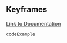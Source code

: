 ## Keyframes

[Link to Documentation](https://www.framer.com/docs/animation/##keyframes 'Documentation')

`codeExample`
